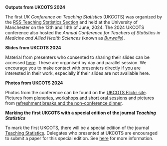 **Outputs from UKCOTS 2024**

The first _UK Conference on Teaching Statistics_ (UKCOTS) was organized by the [RSS Teaching Statistics Section](https://rss.org.uk/membership/rss-groups-and-committees/sections/teaching-statistics/) and held at the University of Manchester on the 13th and 14th of June, 2024.
The 2024 UKCOTS conference also hosted the _Annual Conference for Teachers of Statistics in Medicine and Allied Health Sciences_ (known as [_Burwalls_](https://sites.google.com/view/burwalls/home)).

**Slides from UKCOTS 2024**

Material from presenters who consented to sharing their slides can be accessed [here](https://github.com/rssteachingstats/UKCOTS-2024-Presentations). These are organised by day and parallel session. We encourage you to make contact with presenters directly if you are interested in their work, especially if their slides are not available here. 


**Photos from UKCOTS 2024**

Photos from the conference can be found on the [UKCOTS Flickr site](https://www.flickr.com/photos/200955403@N03/albums/with/72177720318468484). Pictures from [pleneries, workshops and short oral sessions](https://www.flickr.com/photos/200955403@N03/albums/72177720318468484) and pictures from [refreshment breaks and the non-conference dinner](https://www.flickr.com/photos/200955403@N03/albums/72177720318448170/). 

**Marking the first UKCOTS with a special edition of the journal _Teaching Statistics_**

To mark the first UKCOTS, there will be a special edition of the journal [Teaching Statistics](https://onlinelibrary.wiley.com/journal/14679639).
Delegates who presented at UKCOTS are encouraged to submit a paper for this special edition.
See [here](special_edition.html) for more information.
